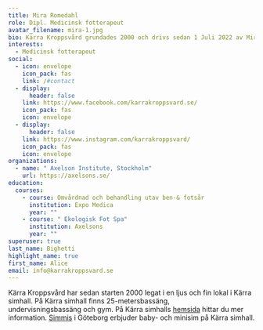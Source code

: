 ```yaml
---
title: Mira Romedahl
role: Dipl. Medicinsk fotterapeut
avatar_filename: mira-1.jpg
bio: Kärra Kroppsvård grundades 2000 och drivs sedan 1 Juli 2022 av Mira Romedahl.
interests:
  - Medicinsk fotterapeut
social:
  - icon: envelope
    icon_pack: fas
    link: /#contact
  - display:
      header: false
    link: https://www.facebook.com/karrakroppsvard.se/
    icon_pack: fas
    icon: envelope
  - display:
      header: false
    link: https://www.instagram.com/karrakroppsvard/
    icon_pack: fas
    icon: envelope
organizations:
  - name: " Axelson Institute, Stockholm"
    url: https://axelsons.se/
education:
  courses:
    - course: Omvårdnad och behandling utav ben-& fotsår
      institution: Expo Medica
      year: ""
    - course: " Ekologisk Fot Spa"
      institution: Axelsons
      year: ""
superuser: true
last_name: Bighetti
highlight_name: true
first_name: Alice
email: info@karrakroppsvard.se
---
```

Kärra Kroppsvård har sedan starten 2000 legat i en ljus och fin lokal i Kärra simhall. På Kärra simhall finns 25-metersbassäng, undervisningsbassäng och gym. På Kärra simhalls [hemsida](http://www.simmis.se/) hittar du mer information. [Simmis](http://www.simmis.se/) i Göteborg erbjuder baby- och minisim på Kärra simhall.